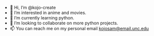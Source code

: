 - 👋 Hi, I’m @kojo-create
- 👀 I’m interested in anime and movies.
- 🌱 I’m currently learning python.
- 💞️ I’m looking to collaborate on more python projects.
- 📫 You can reach me on my personal email kojosam@email.unc.edu

<!---
kojo-create/kojo-create is a ✨ special ✨ repository because its `README.md` (this file) appears on your GitHub profile.
You can click the Preview link to take a look at your changes.
--->
